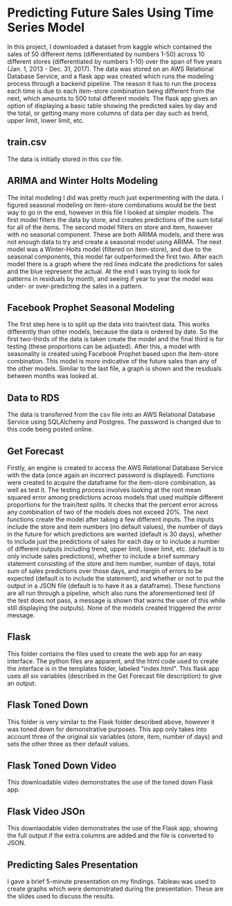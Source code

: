 # Predicting Future Sales Using Time Series Model

In this project, I downloaded a dataset from kaggle which contained the sales of 50 different items (differentiated by numbers 1-50) across 10 different stores (differentiated by numbers 1-10) over the span of five years (Jan. 1, 2013 - Dec. 31, 2017). The data was stored on an AWS Relational Database Service, and a flask app was created which runs the modeling process through a backend pipeline. The reason it has to run the process each time is due to each item-store combination being different from the next, which amounts to 500 total different models. The flask app gives an option of displaying a basic table showing the predicted sales by day and the total, or getting many more columns of data per day such as trend, upper limit, lower limit, etc.

## train.csv
The data is initially stored in this csv file.

## ARIMA and Winter Holts Modeling
The inital modeling I did was pretty much just experimenting with the data. I figured seasonal modeling on item-store combinations would be the best way to go in the end, however in this file I looked at simpler models. The first model filters the data by store, and creates predictions of the sum total for all of the items. The second model filters on store and item, however with no seasonal component. These are both ARIMA models, and there was not enough data to try and create a seasonal model using ARIMA. The next model was a Winter-Holts model (filtered on item-store), and due to the seasonal components, this model far outperformed the first two. After each model there is a graph where the red lines indicate the predictions for sales and the blue represent the actual. At the end I was trying to look for patterns in residuals by month, and seeing if year to year the model was under- or over-predicting the sales in a pattern.

## Facebook Prophet Seasonal Modeling
The first step here is to split up the data into train/test data. This works differently than other models, because the data is ordered by date. So the first two-thirds of the data is taken create the model and the final third is for testing (these proportions can be adjusted). After this, a model with seasonality is created using Facebook Prophet based upon the item-store combination. This model is more indicative of the future sales than any of the other models. Similar to the last file, a graph is shown and the residuals between months was looked at.

## Data to RDS

The data is transferred from the csv file into an AWS Relational Database Service using SQLAlchemy and Postgres. The password is changed due to this code being posted online.

## Get Forecast

Firstly, an engine is created to access the AWS Relational Database Service with the data (once again an incorrect password is displayed). Functions were created to acquire the dataframe for the item-store combination, as well as test it. The testing process involves looking at the root mean squared error among predictions across models that used multiple different proportions for the train/test splits. It checks that the percent error across any combination of two of the models does not exceed 20%. The next functions create the model after taking a few different inputs. The inputs include the store and item numbers (no default values), the number of days in the future for which predictions are wanted (default is 30 days), whether to include just the predictions of sales for each day or to include a number of different outputs including trend, upper limit, lower limit, etc. (default is to only include sales predictions), whether to include a brief summary statement consisting of the store and item number, number of days, total sum of sales predictions over those days, and margin of errors to be expected (default is to include the statement), and whether or not to put the output in a JSON file (default is to have it as a dataframe). These functions are all run through a pipeline, which also runs the aforementioned test (if the test does not pass, a message is shown that warns the user of this while still displaying the outputs). None of the models created triggered the error message.

## Flask

This folder contains the files used to create the web app for an easy interface. The python files are apparent, and the html code used to create the interface is in the templates folder, labeled "index.html". This flask app uses all six variables (described in the Get Forecast file description) to give an output.

## Flask Toned Down

This folder is very similar to the Flask folder described above, however it was toned down for demonstrative purposes. This app only takes into account three of the original six variables (store, item, number of days) and sets the other three as their default values.

## Flask Toned Down Video

This downloadable video demonstrates the use of the toned down Flask app.

## Flask Video JSOn

This downlaodable video demonstrates the use of the Flask app, showing the full output if the extra columns are added and the file is converted to JSON.

## Predicting Sales Presentation

I gave a brief 5-minute presentation on my findings. Tableau was used to create graphs which were demonstrated during the presentation. These are the slides used to discuss the results.
